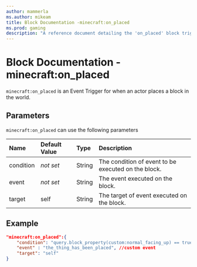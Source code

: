 ```yaml
---
author: mammerla
ms.author: mikeam
title: Block Documentation -minecraft:on_placed
ms.prod: gaming
description: "A reference document detailing the 'on_placed' block trigger"
---
```


# Block Documentation - minecraft:on_placed

`minecraft:on_placed` is an Event Trigger for when an actor places a block in the world.

## Parameters

`minecraft:on_placed` can use the following parameters

|Name |Default Value  |Type  |Description  |
|:----------|:----------|:----------|:----------|
|condition|*not set* | String|  The condition of event to be executed on the block. |
|event|*not set* | String|  The event executed on the block. |
| target| self| String| The target of event executed on the block. |

## Example

```json
"minecraft:on_placed":{
    "condition": "query.block_property(custom:normal_facing_up) == true", //custom condition
    "event" : "the_thing_has_been_placed", //custom event
    "target": "self"
}
```
